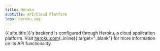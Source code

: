 ```yaml
---
title: Heroku
subtitle: API/Cloud Platform
logo: heroku.svg
---
```


{{ site.title }}'s backend is configured through Heroku, a cloud application platform. Visit [heroku.com](https://www.heroku.com/){:.inline}{:target="_blank"} for more information on its API functionality.